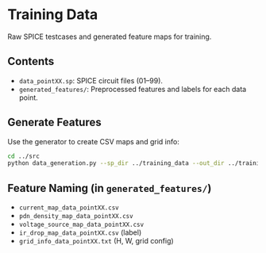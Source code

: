# Training Data

Raw SPICE testcases and generated feature maps for training.

## Contents
- `data_pointXX.sp`: SPICE circuit files (01–99).
- `generated_features/`: Preprocessed features and labels for each data point.

## Generate Features
Use the generator to create CSV maps and grid info:
```bash
cd ../src
python data_generation.py --sp_dir ../training_data --out_dir ../training_data/generated_features
```

## Feature Naming (in `generated_features/`)
- `current_map_data_pointXX.csv`
- `pdn_density_map_data_pointXX.csv`
- `voltage_source_map_data_pointXX.csv`
- `ir_drop_map_data_pointXX.csv` (label)
- `grid_info_data_pointXX.txt` (H, W, grid config)
